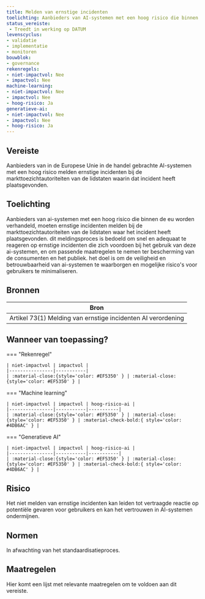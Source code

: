 ```yaml
---
title: Melden van ernstige incidenten 
toelichting: Aanbieders van AI-systemen met een hoog risico die binnen de EU worden verhandeld, moeten ernstige incidenten melden bij de markttoezichtautoriteiten van de lidstaten waar het incident heeft plaatsgevonden. Dit meldingsproces is bedoeld om snel en adequaat te reageren op ernstige incidenten die zich voordoen bij het gebruik van deze AI-systemen, en om passende maatregelen te nemen ter bescherming van de consumenten en het publiek. Het doel is om de veiligheid en betrouwbaarheid van AI-systemen te waarborgen en mogelijke risico's voor gebruikers te minimaliseren.
status_vereiste: 
 - Treedt in werking op DATUM
levenscyclus: 
- validatie
- implementatie
- monitoren
bouwblok: 
- governance
rekenregels: 
- niet-impactvol: Nee
- impactvol: Nee
machine-learning: 
- niet-impactvol: Nee
- impactvol: Nee
- hoog-risico: Ja
generatieve-ai: 
- niet-impactvol: Nee
- impactvol: Nee
- hoog-risico: Ja
---
```


<!-- tags -->
## Vereiste

Aanbieders van in de Europese Unie in de handel gebrachte AI-systemen met een hoog risico melden ernstige incidenten bij de markttoezichtautoriteiten van de lidstaten waarin dat incident heeft plaatsgevonden.

## Toelichting 

Aanbieders van ai-systemen met een hoog risico die binnen de eu worden verhandeld, moeten ernstige incidenten melden bij de markttoezichtautoriteiten van de lidstaten waar het incident heeft plaatsgevonden.
dit meldingsproces is bedoeld om snel en adequaat te reageren op ernstige incidenten die zich voordoen bij het gebruik van deze ai-systemen, en om passende maatregelen te nemen ter bescherming van de consumenten en het publiek.
het doel is om de veiligheid en betrouwbaarheid van ai-systemen te waarborgen en mogelijke risico's voor gebruikers te minimaliseren.

## Bronnen 

| Bron                        |
|-----------------------------|
|Artikel 73(1) Melding van ernstige incidenten AI verordening|

## Wanneer van toepassing? 

=== "Rekenregel"

	| niet-impactvol | impactvol | 
	|----------------|-----------| 
	| :material-close:{style='color: #EF5350' } | :material-close:{style='color: #EF5350' } |

=== "Machine learning"

	| niet-impactvol | impactvol | hoog-risico-ai | 
	|----------------|-----------|-----------| 
	| :material-close:{style='color: #EF5350' } | :material-close:{style='color: #EF5350' } | :material-check-bold:{ style='color: #4DB6AC' } |

=== "Generatieve AI"

	| niet-impactvol | impactvol | hoog-risico-ai | 
	|----------------|-----------|-----------| 
	| :material-close:{style='color: #EF5350' } | :material-close:{style='color: #EF5350' } | :material-check-bold:{ style='color: #4DB6AC' } |

## Risico 

Het niet melden van ernstige incidenten kan leiden tot vertraagde reactie op potentiële gevaren voor gebruikers en kan het vertrouwen in AI-systemen ondermijnen.


## Normen 

In afwachting van het standaardisatieproces. 

## Maatregelen 

Hier komt een lijst met relevante maatregelen om te voldoen aan dit vereiste. 
